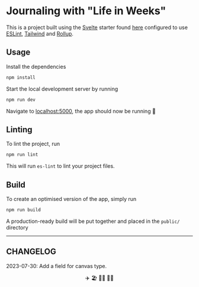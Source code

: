 # Journaling with "Life in Weeks"

This is a project built using the [Svelte](https://svelte.dev) starter found [here](https://github.com/sveltejs/template) configured to use [ESLint](https://eslint.org/), [Tailwind](https://tailwindcss.com/) and [Rollup](https://rollupjs.org).

## Usage

Install the dependencies
```bash
npm install
```

Start the local development server by running
```bash
npm run dev
```

Navigate to [localhost:5000](http://localhost:5000), the app should now be running 🚀

## Linting

To lint the project, run
```bash
npm run lint
```

This will run `es-lint` to lint your project files.

## Build

To create an optimised version of the app, simply run

```bash
npm run build
```

A production-ready build will be put together and placed in the `public/` directory

---

## CHANGELOG

2023-07-30: Add a field for canvas type.

<p align="center"> 
    ✈️ 🏖️ 🚵‍♂️ 🏄‍♂️
</p>